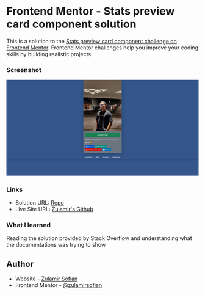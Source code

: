 # Frontend Mentor - Stats preview card component solution

This is a solution to the [Stats preview card component challenge on Frontend Mentor](https://www.frontendmentor.io/challenges/stats-preview-card-component-8JqbgoU62). Frontend Mentor challenges help you improve your coding skills by building realistic projects. 

### Screenshot

![Screenshot](/images/screenshot.png?raw=true "Screenshot")

### Links

- Solution URL: [Repo](https://github.com/zulamirsofian/stats-preview-card-component)
- Live Site URL: [Zulamir's Github](https://zulamirsofian.github.io/frontendmentor/StatsPreviewCardComponent/)



### What I learned

Reading the solution provided by Stack Overflow and understanding what the documentations was trying to show

## Author

- Website - [Zulamir Sofian](https://zulamirsofian.github.io/)
- Frontend Mentor - [@zulamirsofian](https://www.frontendmentor.io/profile/zulamirsofian)
